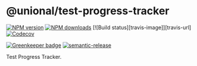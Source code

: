 # @unional/test-progress-tracker

[![NPM version][npm-image]][npm-url]
[![NPM downloads][downloads-image]][downloads-url]
[![Build status][travis-image]][travis-url]
[![Codecov][codecov-image]][codecov-url]

[![Greenkeeper badge][green-keeper-image]][green-keeper-url]
[![semantic-release][semantic-release-image]][semantic-release-url]

Test Progress Tracker.

[npm-image]: https://img.shields.io/npm/v/@unional/test-progress-tracker.svg?style=flat
[npm-url]: https://npmjs.org/package/@unional/test-progress-tracker
[downloads-image]: https://img.shields.io/npm/dm/test-progress-tracker.svg?style=flat
[downloads-url]: https://npmjs.org/package/@unional/test-progress-tracker
[codecov-image]: https://codecov.io/gh/unional/test-progress-tracker/branch/master/graph/badge.svg
[codecov-url]: https://codecov.io/gh/unional/test-progress-tracker
[green-keeper-image]:
https://badges.greenkeeper.io/unional/test-progress-tracker.svg
[green-keeper-url]:https://greenkeeper.io/
[semantic-release-image]:https://img.shields.io/badge/%20%20%F0%9F%93%A6%F0%9F%9A%80-semantic--release-e10079.svg
[semantic-release-url]:https://github.com/semantic-release/semantic-release
